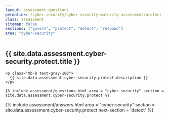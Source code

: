 ```yaml
---
layout: assessment-questions
permalink: /cyber-security/cyber-security-maturity-assessment/protect
class: assessment
sitemap: false
sections: ["govern", "protect", "detect", "respond"]
area: "cyber-security"
---
```


<div class="bg-black">
  <div class="pt-10 px-6 md:px-10 border-b-[1px] border-b-red-100">
    <h2 class="text-3xl font-semibold pb-2">
      {{ site.data.assessment.cyber-security.protect.title }}
    </h2>

    <p class="mb-8 text-gray-100">
      {{ site.data.assessment.cyber-security.protect.description }}
    </p>

    {% include assessment/questions.html area = "cyber-security" section = site.data.assessment.cyber-security.protect %}
  </div>
</div>

<div class="px-6 md:px-10 pb-5">
  {% include assessment/answers.html area = "cyber-security" section = site.data.assessment.cyber-security.protect next-section = 'detect' %}
</div>